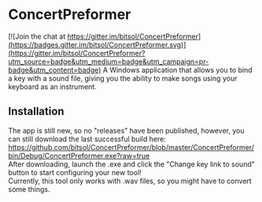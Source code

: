 # ConcertPreformer

[![Join the chat at https://gitter.im/bitsol/ConcertPreformer](https://badges.gitter.im/bitsol/ConcertPreformer.svg)](https://gitter.im/bitsol/ConcertPreformer?utm_source=badge&utm_medium=badge&utm_campaign=pr-badge&utm_content=badge)
A Windows application that allows you to bind a key with a sound file, giving you the ability to make songs using your keyboard as an instrument.
## Installation
The app is still new, so no "releases" have been published, however, you can still download the last successful build here:<br>https://github.com/bitsol/ConcertPreformer/blob/master/ConcertPreformer/bin/Debug/ConcertPreformer.exe?raw=true<br>After downloading, launch the .exe and click the "Change key link to sound" button to start configuring your new tool!<br>Currently, this tool only works with .wav files, so you might have to convert some things.
